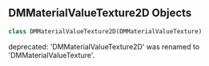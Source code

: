 ## DMMaterialValueTexture2D Objects

```python
class DMMaterialValueTexture2D(DMMaterialValueTexture)
```

deprecated: 'DMMaterialValueTexture2D' was renamed to 'DMMaterialValueTexture'.

<a id="unreal.DMMaterialValueTextureCube"></a>